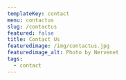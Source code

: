 ```yaml
---
templateKey: contact
menu: contactus
slug: /contactus
featured: false
title: Contact Us
featuredimage: /img/contactus.jpg
featuredimage_alt: Photo by Nervenet
tags:
  - contact
---
```



